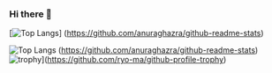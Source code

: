 ### Hi there 👋

<!--
**kanakanho/kanakanho** is a ✨ _special_ ✨ repository because its `README.md` (this file) appears on your GitHub profile.

Here are some ideas to get you started:

- 🔭 I’m currently working on ...
- 🌱 I’m currently learning ...
- 👯 I’m looking to collaborate on ...
- 🤔 I’m looking for help with ...
- 💬 Ask me about ...
- 📫 How to reach me: ...
- 😄 Pronouns: ...
- ⚡ Fun fact: ...
-->
[![Top Langs](https://github-readme-stats.vercel.app/api/top-langs/?username={kanakanho}&layout=compact)]
(https://github.com/anuraghazra/github-readme-stats)

![Top Langs](https://github-readme-stats.vercel.app/api/top-langs/?username={kanakanho}&layout=compact)
(https://github.com/anuraghazra/github-readme-stats)
![trophy](https://github-profile-trophy.vercel.app/?username={名前})](https://github.com/ryo-ma/github-profile-trophy)

